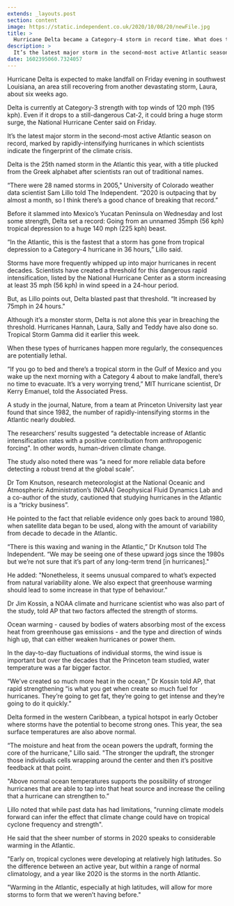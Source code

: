 ```yaml
--- 
extends: _layouts.post 
section: content 
image: https://static.independent.co.uk/2020/10/08/20/newFile.jpg 
title: > 
  Hurricane Delta became a Category-4 storm in record time. What does the climate crisis have to do with it? 
description: > 
  It’s the latest major storm in the second-most active Atlantic season on record, marked by rapidly-intensifying hurricanes in which scientists indicate the fingerprint of the climate crisis.“There were 28 named storms in 2005," University of Colorado weather data scientist Sam Lillo told The Independent.“In the Atlantic, this is the fastest that a storm has gone from tropical depression to a Category-4 hurricane in 36 hours,” Lillo said.Tropical Storm Gamma did it earlier this week.“The moisture and heat from the ocean powers the updraft, forming the core of the hurricane," Lillo said. 
date: 1602395060.7324057 
--- 
```

Hurricane Delta is expected to make landfall on Friday evening in southwest Louisiana, an area still recovering from another devastating storm, Laura, about six weeks ago.

Delta is currently at Category-3 strength with top winds of 120 mph (195 kph). Even if it drops to a still-dangerous Cat-2, it could bring a huge storm surge, the National Hurricane Center said on Friday.

It’s the latest major storm in the second-most active Atlantic season on record, marked by rapidly-intensifying hurricanes in which scientists indicate the fingerprint of the climate crisis.

Delta is the 25th named storm in the Atlantic this year, with a title plucked from the Greek alphabet after scientists ran out of traditional names.

“There were 28 named storms in 2005," University of Colorado weather data scientist Sam Lillo told The Independent. “2020 is outpacing that by almost a month, so I think there’s a good chance of breaking that record.”

Before it slammed into Mexico’s Yucatan Peninsula on Wednesday and lost some strength, Delta set a record: Going from an unnamed 35mph (56 kph) tropical depression to a huge 140 mph (225 kph) beast.

“In the Atlantic, this is the fastest that a storm has gone from tropical depression to a Category-4 hurricane in 36 hours,” Lillo said.

Storms have more frequently whipped up into major hurricanes in recent decades. Scientists have created a threshold for this dangerous rapid intensification, listed by the National Hurricane Center as a storm increasing at least 35 mph (56 kph) in wind speed in a 24-hour period.

But, as Lillo points out, Delta blasted past that threshold. “It increased by 75mph in 24 hours."

Although it’s a monster storm, Delta is not alone this year in breaching the threshold. Hurricanes Hannah, Laura, Sally and Teddy have also done so. Tropical Storm Gamma did it earlier this week.

When these types of hurricanes happen more regularly, the consequences are potentially lethal.

“If you go to bed and there’s a tropical storm in the Gulf of Mexico and you wake up the next morning with a Category 4 about to make landfall, there’s no time to evacuate. It’s a very worrying trend,” MIT hurricane scientist, Dr Kerry Emanuel, told the Associated Press.

A study in the journal, Nature, from a team at Princeton University last year found that since 1982, the number of rapidly-intensifying storms in the Atlantic nearly doubled.

The researchers’ results suggested “a detectable increase of Atlantic intensification rates with a positive contribution from anthropogenic forcing". In other words, human-driven climate change.

The study also noted there was “a need for more reliable data before detecting a robust trend at the global scale”.

Dr Tom Knutson, research meteorologist at the National Oceanic and Atmospheric Administration’s (NOAA) Geophysical Fluid Dynamics Lab and a co-author of the study, cautioned that studying hurricanes in the Atlantic is a “tricky business”.

He pointed to the fact that reliable evidence only goes back to around 1980, when satellite data began to be used, along with the amount of variability from decade to decade in the Atlantic.

“There is this waxing and waning in the Atlantic,” Dr Knutson told The Independent. “We may be seeing one of these upward jogs since the 1980s but we’re not sure that it’s part of any long-term trend [in hurricanes]."

He added: "Nonetheless, it seems unusual compared to what’s expected from natural variability alone. We also expect that greenhouse warming should lead to some increase in that type of behaviour.”

Dr Jim Kossin, a NOAA climate and hurricane scientist who was also part of the study, told AP that two factors affected the strength of storms.

Ocean warming - caused by bodies of waters absorbing most of the excess heat from greenhouse gas emissions - and the type and direction of winds high up, that can either weaken hurricanes or power them.

In the day-to-day fluctuations of individual storms, the wind issue is important but over the decades that the Princeton team studied, water temperature was a far bigger factor.

“We’ve created so much more heat in the ocean,” Dr Kossin told AP, that rapid strengthening “is what you get when create so much fuel for hurricanes. They’re going to get fat, they’re going to get intense and they’re going to do it quickly.”

Delta formed in the western Caribbean, a typical hotspot in early October where storms have the potential to become strong ones. This year, the sea surface temperatures are also above normal.

“The moisture and heat from the ocean powers the updraft, forming the core of the hurricane," Lillo said. "The stronger the updraft, the stronger those individuals cells wrapping around the center and then it’s positive feedback at that point.

"Above normal ocean temperatures supports the possibility of stronger hurricanes that are able to tap into that heat source and increase the ceiling that a hurricane can strengthen to.”

Lillo noted that while past data has had limitations, "running climate models forward can infer the effect that climate change could have on tropical cyclone frequency and strength".

He said that the sheer number of storms in 2020 speaks to considerable warming in the Atlantic.

"Early on, tropical cyclones were developing at relatively high latitudes. So the difference between an active year, but within a range of normal climatology, and a year like 2020 is the storms in the north Atlantic.

"Warming in the Atlantic, especially at high latitudes, will allow for more storms to form that we weren’t having before."